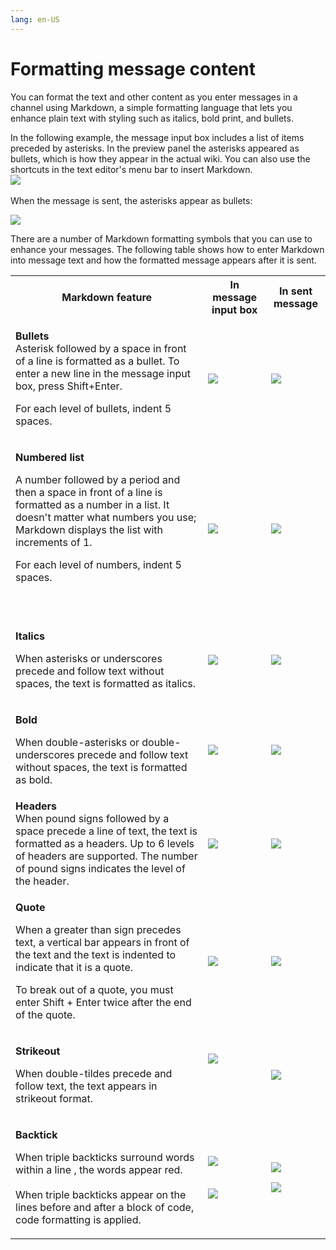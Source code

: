 ```yaml
---
lang: en-US
---
```


# Formatting message content

You can format the text and other content as you enter messages in a channel using Markdown, a simple formatting language that lets you enhance plain text with styling such as italics, bold print, and bullets. 

In the following example, the message input box includes a list of items preceded by asterisks. In the preview panel the asterisks appeared as bullets, which is how they appear in the actual wiki. You can also use the shortcuts in the text editor's menu bar to insert Markdown.   
![](../../assets/messages/formatting-message-content/as-message-input.png) 

When the message is sent, the asterisks appear as bullets:

![](../../assets/messages/formatting-message-content/a-sform-bullet.png)

  

There are a number of Markdown formatting symbols that you can use to enhance your messages. The following table shows how to enter Markdown into message text and how the formatted message appears after it is sent.

<table><colgroup><col><col><col></colgroup><tbody><tr><th>Markdown feature</th><th>In message input box</th><th>In sent message</th></tr><tr><td><p><strong>Bullets</strong><br>Asterisk followed by a space in front of a line is formatted as a bullet. To enter a new line in the message input box, press Shift+Enter.</p><p>For each level of bullets, indent 5 spaces.</p></td><td><div><p><span><img src="../../assets/messages/formatting-message-content/as-enter-bullet.png"></span></p></div></td><td><div><p><span><img src="../../assets/messages/formatting-message-content/a-sformat-bullet-2.png"></span></p></div></td></tr><tr><td><p><strong>Numbered list</strong></p><p>A number followed by a period and then a space in front of a line is formatted as a number in a list. It doesn't matter what numbers you use; Markdown displays the list with increments of 1.</p><p>For each level of numbers, indent 5 spaces.</p><p><br></p></td><td><div><p><span><img src="../../assets/messages/formatting-message-content/a-senter-number.png"></span></p></div></td><td><div><p><span><img src="../../assets/messages/formatting-message-content/as-enter-number-2.png"></span></p></div></td></tr><tr><td><p><strong>Italics</strong></p><p>When asterisks or underscores precede and follow text without spaces, the text is formatted as italics.&nbsp;</p></td><td><div><p><span><img src="../../assets/messages/formatting-message-content/a-senter-italic.png"></span></p></div></td><td><div><p><span><img src="../../assets/messages/formatting-message-content/a-sform-italic.png"></span></p></div></td></tr><tr><td><p><strong>Bold</strong></p><p>When double-asterisks or double-underscores precede and follow text without spaces, the text is formatted as bold.&nbsp;</p></td><td><div><p><span><img src="../../assets/messages/formatting-message-content/as-enter-bold.png"></span></p></div></td><td><div><p><span><img src="../../assets/messages/formatting-message-content/a-sform-bold.png"></span></p></div></td></tr><tr><td><strong>Headers</strong><br>When pound signs followed by a space precede a line of text, the text is formatted as a headers. Up to 6 levels of headers are supported. The number of pound signs indicates the level of the header.&nbsp;</td><td><div><p><span><img src="../../assets/messages/formatting-message-content/a-senter-header.png"></span></p></div></td><td><div><p><span><img src="../../assets/messages/formatting-message-content/a-sform-header.png"></span></p></div></td></tr><tr><td><p><strong>Quote</strong></p><p>When a greater than sign precedes text, a vertical bar appears in front of the text and the text is indented to indicate that it is a quote.</p><p>To break out of a quote, you must enter Shift + Enter twice after the end of the quote.</p></td><td><div><p><span><img src="../../assets/messages/formatting-message-content/a-senter-quote.png"></span></p></div></td><td><div><p><span><img src="../../assets/messages/formatting-message-content/a-sform-quote.png"></span></p></div></td></tr><tr><td><p><strong>Strikeout</strong></p><p>When double-tildes precede and follow text, the text appears in strikeout format.</p></td><td><span><img src="../../assets/messages/formatting-message-content/as-enter-strike.png"></span><div><p><br></p></div></td><td><div><p><span><img src="../../assets/messages/formatting-message-content/a-sform-strike.png"></span></p></div></td></tr><tr><td><p><strong>Backtick</strong></p><p>When triple backticks surround words within a line , the words appear red.&nbsp;<br><br>When triple backticks appear on the lines before and after a block of code, code formatting is applied.&nbsp;</p></td><td><div><p><span><img src="../../assets/messages/formatting-message-content/as-triple-tick.png"></span></p></div><p><br><span><img src="../../assets/messages/formatting-message-content/2020-09-18-15-h-10-01.png"></span></p></td><td><div><p><span><img src="../../assets/messages/formatting-message-content/as-triple-tick-out-1.png"></span></p><p><span><img src="../../assets/messages/formatting-message-content/as-triple-tick-out.png"></span></p></div></td></tr></tbody></table>